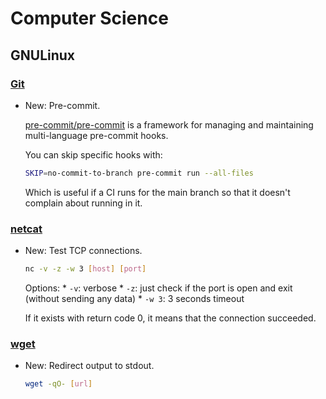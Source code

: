 # Computer Science

## GNULinux

### [Git](git.md)

* New: Pre-commit.

    [pre-commit/pre-commit](https://github.com/pre-commit/pre-commit) is a
    framework for managing and maintaining multi-language pre-commit hooks.
    
    You can skip specific hooks with:
    
    ```bash
    SKIP=no-commit-to-branch pre-commit run --all-files
    ```
    
    Which is useful if a CI runs for the main branch so that it doesn't complain
    about running in it.
    

### [netcat](netcat.md)

* New: Test TCP connections.

    ```bash
    nc -v -z -w 3 [host] [port]
    ```
    
    Options:
      * `-v`: verbose
      * `-z`: just check if the port is open and exit (without sending any data)
      * `-w 3`: 3 seconds timeout
    
    If it exists with return code 0, it means that the connection succeeded.
    

### [wget](wget.md)

* New: Redirect output to stdout.

    ```bash
    wget -qO- [url]
    ```